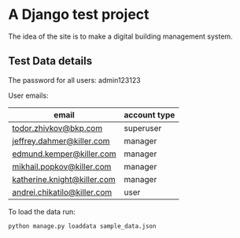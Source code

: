 # A Django test project

The idea of the site is to make a digital building management system.

## Test Data details

The password for all users: admin123123

User emails:

| email | account type |
| --- | --- |
| todor.zhivkov@bkp.com | superuser |
| jeffrey.dahmer@killer.com | manager |
| edmund.kemper@killer.com | manager |
| mikhail.popkov@killer.com | manager |
| katherine.knight@killer.com | manager |
| andrei.chikatilo@killer.com | user |

To load the data run:
```bash
python manage.py loaddata sample_data.json
```
